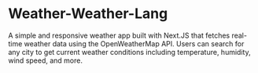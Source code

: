 # Weather-Weather-Lang
A simple and responsive weather app built with Next.JS that fetches real-time weather data using the OpenWeatherMap API. Users can search for any city to get current weather conditions including temperature, humidity, wind speed, and more.
